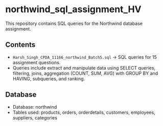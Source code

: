 # northwind_sql_assignment_HV

This repository contains SQL queries for the Northwind database assignment.  

## Contents
- `Harsh_Singh_CPDA_11166_northwind_Batch5.sql` → SQL queries for 15 assignment questions.
- Queries include extract and manipulate data using SELECT queries, filtering, joins, aggregation (COUNT, SUM, AVG) with GROUP BY and HAVING, subqueries, and ranking.

## Database
- Database: northwind
- Tables used: products, orders, orderdetails, customers, employees, suppliers, categories
